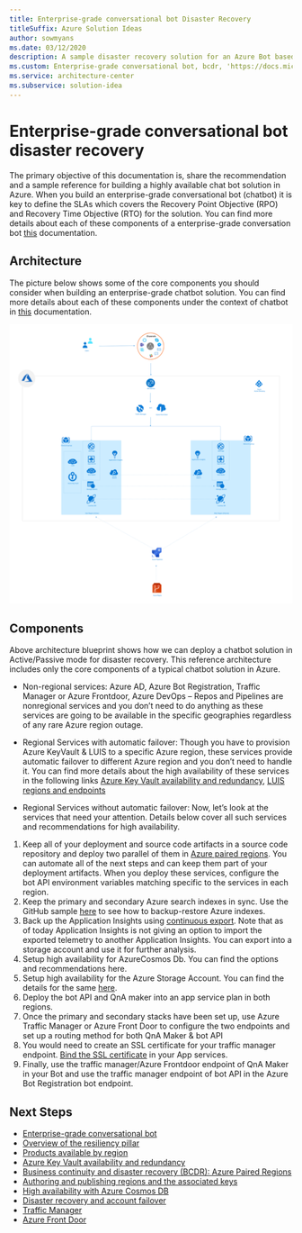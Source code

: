 ```yaml
---
title: Enterprise-grade conversational bot Disaster Recovery
titleSuffix: Azure Solution Ideas
author: sowmyans
ms.date: 03/12/2020
description: A sample disaster recovery solution for an Azure Bot based solution.
ms.custom: Enterprise-grade conversational bot, bcdr, 'https://docs.microsoft.com/en-us/azure/architecture/reference-architectures/ai/disaster-recovery-ai-bot-solution'
ms.service: architecture-center
ms.subservice: solution-idea
---
```

# Enterprise-grade conversational bot disaster recovery

The primary objective of this documentation is, share the recommendation and a sample reference for building a highly available chat bot solution in Azure. When you build an enterprise-grade conversational bot (chatbot)  it is key to define the SLAs which covers the Recovery Point Objective (RPO) and Recovery Time Objective (RTO) for the solution. You can find more details about each of these components of a enterprise-grade conversation bot [this](https://docs.microsoft.com/azure/architecture/reference-architectures/ai/conversational-bot) documentation.

## Architecture
The picture below shows some of the core components you should consider when building an enterprise-grade chatbot solution. You can find more details about each of these components under the context of chatbot in [this](https://docs.microsoft.com/azure/architecture/reference-architectures/ai/conversational-bot) documentation.

![Enterprise Grade Conversational Bot](../media/disaster-recovery-ai-bot.svg)

## Components
Above architecture blueprint shows how we can deploy a chatbot solution in Active/Passive mode for disaster recovery. This reference architecture includes only the core components of a typical chatbot solution in Azure.

* Non-regional services: Azure AD, Azure Bot Registration, Traffic Manager or Azure Frontdoor, Azure DevOps – Repos and Pipelines are nonregional services and you don’t need to do anything as these services are going to be available in the specific geographies regardless of any rare Azure region outage.


* Regional Services with automatic failover: Though you have to provision Azure KeyVault & LUIS to a specific Azure region, these services provide automatic failover to different Azure region and you don’t need to handle it. You can find more details about the high availability of these services in the following links [Azure Key Vault availability and redundancy](https://docs.microsoft.com/azure/key-vault/key-vault-disaster-recovery-guidance), [LUIS regions and endpoints](https://docs.microsoft.com/azure/cognitive-services/luis/luis-reference-regions)

* Regional Services without automatic failover: Now, let’s look at the services that need your attention. Details below cover all such services and recommendations for high availability.

1. Keep all of your deployment and source code artifacts in a source code repository and deploy two parallel of them in [Azure paired regions](https://docs.microsoft.com/azure/best-practices-availability-paired-regions). You can automate all of the next steps and can keep them part of your deployment artifacts. When you deploy these services, configure the bot API environment variables matching specific to the services in each region.
1. Keep the primary and secondary Azure search indexes in sync. Use the GitHub sample [here](https://github.com/pchoudhari/QnAMakerBackupRestore) to see how to backup-restore Azure indexes.
1. Back up the Application Insights using [continuous export](https://docs.microsoft.com/azure/azure-monitor/app/export-telemetry). Note that as of today Application Insights is not giving an option to import the exported telemetry to another Application Insights. You can export into a storage account and use it for further analysis.
1. Setup high availability for AzureCosmos Db. You can find the options and recommendations here.
1. Setup high availability for the Azure Storage Account. You can find the details for the same [here](https://docs.microsoft.com/azure/cosmos-db/high-availability).
1. Deploy the bot API and QnA maker into an app service plan in both regions.
1. Once the primary and secondary stacks have been set up, use Azure Traffic Manager or Azure Front Door to configure the two endpoints and set up a routing method for both QnA Maker & bot API
1. You would need to create an SSL certificate for your traffic manager endpoint. [Bind the SSL certificate](https://docs.microsoft.com/azure/app-service/configure-ssl-bindings) in your App services.
1. Finally, use the traffic manager/Azure Frontdoor endpoint of QnA Maker in your Bot and use the traffic manager endpoint of bot API in the Azure Bot Registration bot endpoint.

## Next Steps
* [Enterprise-grade conversational bot](https://docs.microsoft.com/azure/architecture/reference-architectures/ai/conversational-bot)
* [Overview of the resiliency pillar](https://docs.microsoft.com/azure/architecture/framework/resiliency/overview)
* [Products available by region](https://azure.microsoft.com/global-infrastructure/services/?products=all)
* [Azure Key Vault availability and redundancy](https://docs.microsoft.com/azure/key-vault/key-vault-disaster-recovery-guidance)
* [Business continuity and disaster recovery (BCDR): Azure Paired Regions](https://docs.microsoft.com/azure/best-practices-availability-paired-regions)
* [Authoring and publishing regions and the associated keys](https://docs.microsoft.com/azure/cognitive-services/luis/luis-reference-regions)
* [High availability with Azure Cosmos DB](https://docs.microsoft.com/azure/cosmos-db/high-availability)
* [Disaster recovery and account failover](https://docs.microsoft.com/azure/storage/common/storage-disaster-recovery-guidance)
* [Traffic Manager](https://docs.microsoft.com/azure/traffic-manager/)
* [Azure Front Door](https://azure.microsoft.com/services/frontdoor/)

